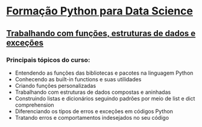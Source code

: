 # [Formação Python para Data Science](https://cursos.alura.com.br/formacao-data-science-python)

## [Trabalhando com funções, estruturas de dados e exceções](https://cursos.alura.com.br/course/python-data-science-funcoes-estruturas-dados-excecoes)


### Principais tópicos do curso:

- Entendendo as funções das bibliotecas e pacotes na linguagem Python
- Conhecendo as built-in functions e suas utilidades
- Criando funções personalizadas
- Trabalhando com estruturas de dados compostas e aninhadas
- Construindo listas e dicionários seguindo padrões por meio de list e dict comprehension
- Diferenciando os tipos de erros e exceções em códigos Python
- Tratando erros e comportamentos indesejados no seu código
